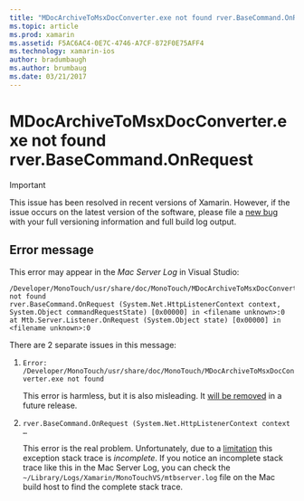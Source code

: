 ```yaml
---
title: "MDocArchiveToMsxDocConverter.exe not found rver.BaseCommand.OnRequest"
ms.topic: article
ms.prod: xamarin
ms.assetid: F5AC6AC4-0E7C-4746-A7CF-872F0E75AFF4
ms.technology: xamarin-ios
author: bradumbaugh
ms.author: brumbaug
ms.date: 03/21/2017
---
```


# MDocArchiveToMsxDocConverter.exe not found rver.BaseCommand.OnRequest

> [!IMPORTANT]
> This issue has been resolved in recent versions of Xamarin. However, if the issue occurs on the latest version of the software, please file a [new bug](~/cross-platform/troubleshooting/questions/howto-file-bug.md) with your full versioning information and full build log output.


## Error message

This error may appear in the *Mac Server Log* in Visual Studio:

```Error:  
/Developer/MonoTouch/usr/share/doc/MonoTouch/MDocArchiveToMsxDocConverter.exe not found
rver.BaseCommand.OnRequest (System.Net.HttpListenerContext context, System.Object commandRequestState) [0x00000] in <filename unknown>:0
at Mtb.Server.Listener.OnRequest (System.Object state) [0x00000] in <filename unknown>:0
```

There are 2 separate issues in this message:

1.  `Error: /Developer/MonoTouch/usr/share/doc/MonoTouch/MDocArchiveToMsxDocConverter.exe not found`

    This error is harmless, but it is also misleading. It [will be removed](https://bugzilla.xamarin.com/show_bug.cgi?id=21667) in a future release.

2.  `rver.BaseCommand.OnRequest (System.Net.HttpListenerContext context …`

    This error is the real problem. Unfortunately, due to a [limitation](https://bugzilla.xamarin.com/show_bug.cgi?id=22080) this exception stack trace is *incomplete*. If you notice an incomplete stack trace like this in the Mac Server Log, you can check the `~/Library/Logs/Xamarin/MonoTouchVS/mtbserver.log` file on the Mac build host to find the complete stack trace.
